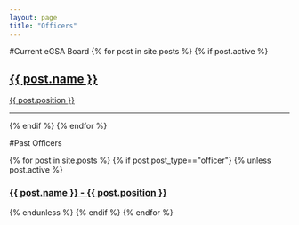 ```yaml
---
layout: page
title: "Officers"
---
```

#Current eGSA Board
{% for post in site.posts %}
{% if post.active %}
<div class="row">
	<a href="{{ post.url | prepend: site.baseurl }}">
	<div class="officer col-lg-4 col-md-4 col-sm-6 col-xs-12">
		<div class="circle small" style="background-image: url('{{ site.url }}/{% if post.header-img %}{{ post.header-img }}{% else %}img/officers/blank.jpg{% endif %}')" >
		</div>
	</div>
	<div class="officer col-lg-8 col-md-8 col-sm-6 col-xs-12">
    	<h2 class="post-title text-left">{{ post.name }}</h2>
    	<p class="text-left">{{ post.position }}</p>
	</div>
	</a>
</div>
<hr>
{% endif %}
{% endfor %}



#Past Officers
<div class="col-lg-12 col-md-12 col-sm-12 col-xs-12">
{% for post in site.posts %}
{% if post.post_type=="officer"}
{% unless post.active %}
    <a href="{{ post.url | prepend: site.baseurl }}">
        <h3 class="post-title">{{ post.name }} - {{ post.position }}</h3>
    </a>
{% endunless %}
{% endif %}
{% endfor %}
</div>
